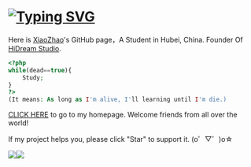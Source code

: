 # [![Typing SVG](https://readme-typing-svg.herokuapp.com?font=microsoft+yahei&size=30&duration=4000&color=2C68F7&center=true&width=360&height=50&lines=Hi,there!👋)](https://github.com/XZCN233)

Here is [XiaoZhao](https://xiaozhao233.top)'s GitHub page，A Student in Hubei, China. Founder Of [HiDream Studio](https://www.wedreamcn.com).

```php
<?php
while(dead==true){
    Study;
} 
?>
(It means: As long as I'm alive, I'll learning until I'm die.)
```

[CLICK HERE](https://xiaozhao233.top) to go to my homepage. Welcome friends from all over the world!

If my project helps you, please click "Star" to support it. (o゜▽゜)o☆

![](https://github-readme-stats.vercel.app/api/top-langs/?username=XZCN233)![]([https://github-readme-stats.vercel.app/api/top-langs/?username=YanJi314](https://github-readme-stats.vercel.app/api?username=XZCN233&include_all_commits=true))
